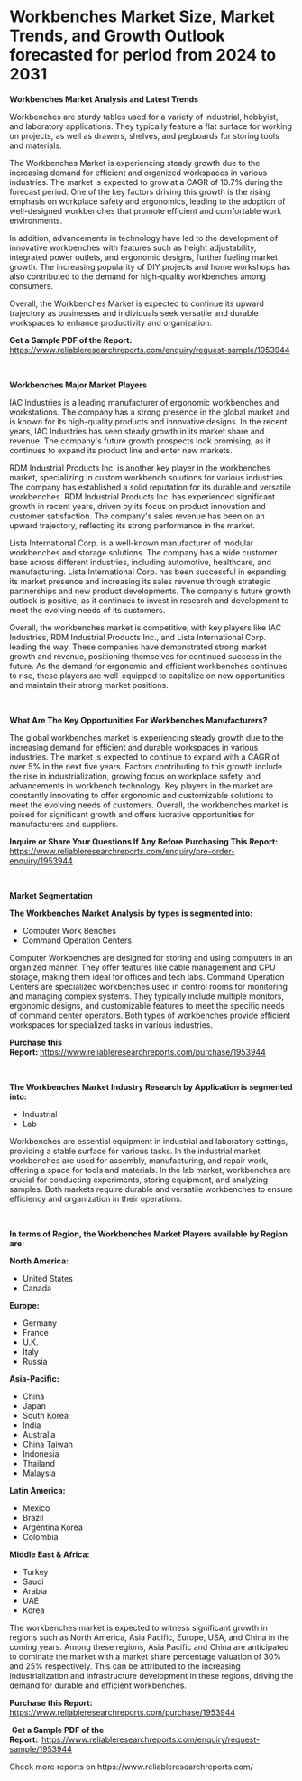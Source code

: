 <p><h1>Workbenches Market Size, Market Trends, and Growth Outlook forecasted for period from 2024 to 2031</h1></p><p><strong>Workbenches Market Analysis and Latest Trends</strong></p>
<p><p>Workbenches are sturdy tables used for a variety of industrial, hobbyist, and laboratory applications. They typically feature a flat surface for working on projects, as well as drawers, shelves, and pegboards for storing tools and materials.</p><p>The Workbenches Market is experiencing steady growth due to the increasing demand for efficient and organized workspaces in various industries. The market is expected to grow at a CAGR of 10.7% during the forecast period. One of the key factors driving this growth is the rising emphasis on workplace safety and ergonomics, leading to the adoption of well-designed workbenches that promote efficient and comfortable work environments.</p><p>In addition, advancements in technology have led to the development of innovative workbenches with features such as height adjustability, integrated power outlets, and ergonomic designs, further fueling market growth. The increasing popularity of DIY projects and home workshops has also contributed to the demand for high-quality workbenches among consumers.</p><p>Overall, the Workbenches Market is expected to continue its upward trajectory as businesses and individuals seek versatile and durable workspaces to enhance productivity and organization.</p></p>
<p><strong>Get a Sample PDF of the Report:&nbsp;</strong> <a href="https://www.reliableresearchreports.com/enquiry/request-sample/1953944">https://www.reliableresearchreports.com/enquiry/request-sample/1953944</a></p>
<p>&nbsp;</p>
<p><strong>Workbenches Major Market Players</strong></p>
<p><p>IAC Industries is a leading manufacturer of ergonomic workbenches and workstations. The company has a strong presence in the global market and is known for its high-quality products and innovative designs. In the recent years, IAC Industries has seen steady growth in its market share and revenue. The company's future growth prospects look promising, as it continues to expand its product line and enter new markets.</p><p>RDM Industrial Products Inc. is another key player in the workbenches market, specializing in custom workbench solutions for various industries. The company has established a solid reputation for its durable and versatile workbenches. RDM Industrial Products Inc. has experienced significant growth in recent years, driven by its focus on product innovation and customer satisfaction. The company's sales revenue has been on an upward trajectory, reflecting its strong performance in the market.</p><p>Lista International Corp. is a well-known manufacturer of modular workbenches and storage solutions. The company has a wide customer base across different industries, including automotive, healthcare, and manufacturing. Lista International Corp. has been successful in expanding its market presence and increasing its sales revenue through strategic partnerships and new product developments. The company's future growth outlook is positive, as it continues to invest in research and development to meet the evolving needs of its customers.</p><p>Overall, the workbenches market is competitive, with key players like IAC Industries, RDM Industrial Products Inc., and Lista International Corp. leading the way. These companies have demonstrated strong market growth and revenue, positioning themselves for continued success in the future. As the demand for ergonomic and efficient workbenches continues to rise, these players are well-equipped to capitalize on new opportunities and maintain their strong market positions.</p></p>
<p>&nbsp;</p>
<p><strong>What Are The Key Opportunities For Workbenches Manufacturers?</strong></p>
<p><p>The global workbenches market is experiencing steady growth due to the increasing demand for efficient and durable workspaces in various industries. The market is expected to continue to expand with a CAGR of over 5% in the next five years. Factors contributing to this growth include the rise in industrialization, growing focus on workplace safety, and advancements in workbench technology. Key players in the market are constantly innovating to offer ergonomic and customizable solutions to meet the evolving needs of customers. Overall, the workbenches market is poised for significant growth and offers lucrative opportunities for manufacturers and suppliers.</p></p>
<p><strong>Inquire or Share Your Questions If Any Before Purchasing This Report:</strong> <a href="https://www.reliableresearchreports.com/enquiry/pre-order-enquiry/1953944">https://www.reliableresearchreports.com/enquiry/pre-order-enquiry/1953944</a></p>
<p>&nbsp;</p>
<p><strong>Market Segmentation</strong></p>
<p><strong>The Workbenches Market Analysis by types is segmented into:</strong></p>
<p><ul><li>Computer Work Benches</li><li>Command Operation Centers</li></ul></p>
<p><p>Computer Workbenches are designed for storing and using computers in an organized manner. They offer features like cable management and CPU storage, making them ideal for offices and tech labs. Command Operation Centers are specialized workbenches used in control rooms for monitoring and managing complex systems. They typically include multiple monitors, ergonomic designs, and customizable features to meet the specific needs of command center operators. Both types of workbenches provide efficient workspaces for specialized tasks in various industries.</p></p>
<p><strong>Purchase this Report:&nbsp;</strong><a href="https://www.reliableresearchreports.com/purchase/1953944">https://www.reliableresearchreports.com/purchase/1953944</a></p>
<p>&nbsp;</p>
<p><strong>The Workbenches Market Industry Research by Application is segmented into:</strong></p>
<p><ul><li>Industrial</li><li>Lab</li></ul></p>
<p><p>Workbenches are essential equipment in industrial and laboratory settings, providing a stable surface for various tasks. In the industrial market, workbenches are used for assembly, manufacturing, and repair work, offering a space for tools and materials. In the lab market, workbenches are crucial for conducting experiments, storing equipment, and analyzing samples. Both markets require durable and versatile workbenches to ensure efficiency and organization in their operations.</p></p>
<p>&nbsp;</p>
<p><strong>In terms of Region, the Workbenches Market Players available by Region are:</strong></p>
<p>
    <p> <strong> North America: </strong>
        <ul>
            <li>United States</li>
            <li>Canada</li>
        </ul>
        </p> 
    <p> <strong> Europe: </strong>
        <ul>
            <li>Germany</li>
            <li>France</li>
            <li>U.K.</li>
            <li>Italy</li>
            <li>Russia</li>
        </ul>
        </p> 
    <p> <strong> Asia-Pacific: </strong>
        <ul>
            <li>China</li>
            <li>Japan</li>
            <li>South Korea</li>
            <li>India</li>
            <li>Australia</li>
            <li>China Taiwan</li>
            <li>Indonesia</li>
            <li>Thailand</li>
            <li>Malaysia</li>
        </ul>
        </p> 
    <p> <strong> Latin America: </strong>
        <ul>
            <li>Mexico</li>
            <li>Brazil</li>
            <li>Argentina Korea</li>
            <li>Colombia</li>
        </ul>
        </p> 
    <p> <strong> Middle East & Africa: </strong>
        <ul>
            <li>Turkey</li>
            <li>Saudi</li>
            <li>Arabia</li>
            <li>UAE</li>
            <li>Korea</li>
        </ul>
    </p>
    </p>
<p><p>The workbenches market is expected to witness significant growth in regions such as North America, Asia Pacific, Europe, USA, and China in the coming years. Among these regions, Asia Pacific and China are anticipated to dominate the market with a market share percentage valuation of 30% and 25% respectively. This can be attributed to the increasing industrialization and infrastructure development in these regions, driving the demand for durable and efficient workbenches.</p></p>
<p><strong>Purchase this Report: </strong><a href="https://www.reliableresearchreports.com/purchase/1953944">https://www.reliableresearchreports.com/purchase/1953944</a></p>
<p>&nbsp;<strong>Get a Sample PDF of the Report:&nbsp;&nbsp;</strong><a href="https://www.reliableresearchreports.com/enquiry/request-sample/1953944">https://www.reliableresearchreports.com/enquiry/request-sample/1953944</a></p>
<p><strong></strong></p>
<p>Check more reports on https://www.reliableresearchreports.com/</p>